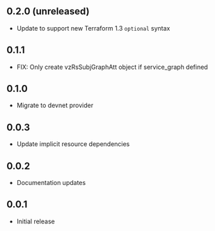 ## 0.2.0 (unreleased)

- Update to support new Terraform 1.3 `optional` syntax

## 0.1.1

- FIX: Only create vzRsSubjGraphAtt object if service_graph defined

## 0.1.0

- Migrate to devnet provider

## 0.0.3

- Update implicit resource dependencies

## 0.0.2

- Documentation updates

## 0.0.1

- Initial release
